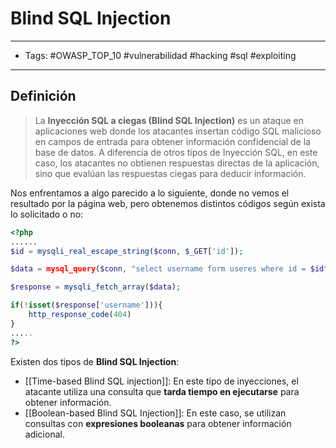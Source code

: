 # Blind SQL Injection

***

* Tags: #OWASP\_TOP\_10 #vulnerabilidad #hacking #sql #exploiting

***

## Definición

> La **Inyección SQL a ciegas (Blind SQL Injection)** es un ataque en aplicaciones web donde los atacantes insertan código SQL malicioso en campos de entrada para obtener información confidencial de la base de datos. A diferencia de otros tipos de Inyección SQL, en este caso, los atacantes no obtienen respuestas directas de la aplicación, sino que evalúan las respuestas ciegas para deducir información.

Nos enfrentamos a algo parecido a lo siguiente, donde no vemos el resultado por la página web, pero obtenemos distintos códigos según exista lo solicitado o no:

```php
<?php
......
$id = mysqli_real_escape_string($conn, $_GET['id']);

$data = mysql_query($conn, "select username form useres where id = $id");

$response = mysqli_fetch_array($data);

if(!isset($response['username'])){
	http_response_code(404)
}
.....
?>
```

Existen dos tipos de **Blind SQL Injection**:

* \[\[Time-based Blind SQL injection]]: En este tipo de inyecciones, el atacante utiliza una consulta que **tarda tiempo en ejecutarse** para obtener información.
* \[\[Boolean-based Blind SQL Injection]]: En este caso, se utilizan consultas con **expresiones booleanas** para obtener información adicional.
